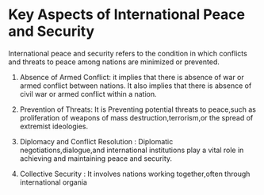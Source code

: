 # Key Aspects of International Peace and Security

International peace and security refers to the condition in which conflicts and threats to peace among nations are minimized or prevented.

1. Absence of Armed Conflict: it implies that there is absence of war or armed conflict between nations. It also implies that there is absence of civil war or armed conflict within a nation.

2. Prevention of Threats: It is Preventing potential threats to peace,such as proliferation of weapons of mass destruction,terrorism,or the spread of extremist ideologies.

3. Diplomacy and Conflict Resolution : Diplomatic negotiations,dialogue,and international institutions play a vital role in achieving and maintaining peace and security.

4. Collective Security : It involves nations working together,often through international organia
